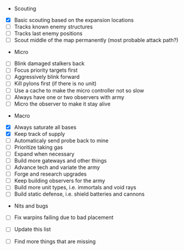  - Scouting
 - [x] Basic scouting based on the expansion locations
 - [ ] Tracks known enemy structures
 - [ ] Tracks last enemy positions
 - [ ] Scout middle of the map permanently (most probable attack path?)

 - Micro
 - [ ] Blink damaged stalkers back
 - [ ] Focus priority targets first
 - [ ] Aggressively blink forward
 - [ ] Kill pylons first (if there is no unit)
 - [ ] Use a cache to make the micro controller not so slow
 - [ ] Always have one or two observers with army
 - [ ] Micro the observer to make it stay alive

 - Macro
 - [x] Always saturate all bases
 - [x] Keep track of supply
 - [ ] Automaticaly send probe back to mine
 - [ ] Prioritize taking gas
 - [ ] Expand when necessary
 - [ ] Build more gateways and other things
 - [ ] Advance tech and variate the army
 - [ ] Forge and research upgrades
 - [ ] Keep building observers for the army
 - [ ] Build more unit types, i.e. immortals and void rays
 - [ ] Build static defense, i.e. shield batteries and cannons

 - Nits and bugs
 - [ ] Fix warpins failing due to bad placement

 - [ ] Update this list
 - [ ] Find more things that are missing

